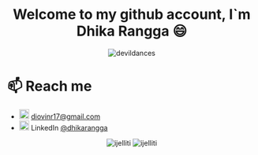 <!--
**devildances/devildances** is a ✨ _special_ ✨ repository because its `README.md` (this file) appears on your GitHub profile.
-->
<h1 align="center">Welcome to my github account, I`m Dhika Rangga 😄</h1>
<p align="center">
    <img src="https://komarev.com/ghpvc/?username=devildances&color=blue&style=plastic" alt="devildances" />
</p>

# 📫 Reach me
- <img src="https://img.icons8.com/color/48/000000/gmail.png" alt="mail" width="20" height="20"/> [diovinr17@gmail.com](mailto:diovinr17@gmail.com)
- <img src="https://img.icons8.com/color/48/000000/linkedin.png" alt="linkedin" width="20" height="20"/> LinkedIn [@dhikarangga](https://www.linkedin.com/in/dhika-rangga-b705a110b/)

<p style="text-align:center !important">
    <img src="https://github-readme-stats.vercel.app/api?username=devildances&show_icons=true" alt="ijelliti" />
    <img src="https://github-readme-stats.vercel.app/api/top-langs/?username=devildances&layout=compact" alt="ijelliti" />
</p>